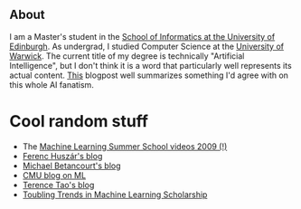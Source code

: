 ## About

I am a Master's student in the [School of Informatics at the University of Edinburgh](https://www.ed.ac.uk/informatics).
As undergrad, I studied Computer Science at the [University of Warwick](https://warwick.ac.uk/fac/sci/dcs/). 
The current title of my degree is technically "Artificial Intelligence", but I don't think it is a word that particularly well represents its actual content. [This](https://medium.com/@mijordan3/artificial-intelligence-the-revolution-hasnt-happened-yet-5e1d5812e1e7) blogpost well summarizes something I'd agree with on this whole AI fanatism.


# Cool random stuff
- The [Machine Learning Summer School videos 2009 (!)](http://videolectures.net/mlss09uk_cambridge/)
- [Ferenc Huszár's blog](https://www.inference.vc/)
- [Michael Betancourt's blog](https://betanalpha.github.io/writing/?fbclid=IwAR32LpCi6bC6SwqGmsbfmo147GhKrfup7P4JY0_o2jiW6dT9BQ58arigx8M) 
- [CMU blog on ML](https://blog.ml.cmu.edu/)
- [Terence Tao's blog](https://terrytao.wordpress.com/)
- [Toubling Trends in Machine Learning Scholarship](https://arxiv.org/pdf/1807.03341.pdf?source=post_page---------------------------)
